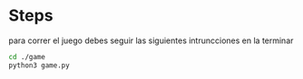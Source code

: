 # Steps



para correr el juego debes seguir las siguientes intruncciones en la terminar

```sh
cd ./game
python3 game.py
```